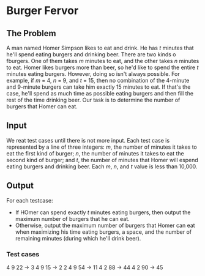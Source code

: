 # Burger Fervor

## The Problem
A man named Homer Simpson likes to eat and drink. He has *t* minutes that he'll spend eating burgers and drinking beer. There are two kinds o fburgers. One of them takes *m* minutes to eat, and the other takes *n* minutes to eat.
    Homer likes burgers more than beer, so he'd like to spend the entire *t* minutes eating burgers. However, doing so isn't always possible. For example, if *m* = 4, *n* = 9, and *t* = 15, then no combination of the 4-minute and 9-minute burgers can take him exactly 15 minutes to eat. If that's the case, he'll spend as much time as possible eating burgers and then fill the rest of the time drinking beer. Our task is to determine the number of burgers that Homer can eat.
    
## Input
We reat test cases until there is not more input. Each test case is represented by a line of three integers: *m*, the number of minutes it takes to eat the first kind of burger; *n*, the number of minutes it takes to eat the second kind of burger; and *t*, the number of minutes that Homer will espend eating burgers and drinking beer. Each *m*, *n*, and *t* value is less than 10,000.

## Output
For each testcase:
- If HOmer can spend exactly *t* minutes eating burgers, then output the maximum number of burgers that he can eat.
- Otherwise, output the maximum number of burgers that Homer can eat when maximizing his time eating burgers, a space, and the number of remaining minutes (during which he'll drink beer).

### Test cases
4 9 22 -> 3
4 9 15 -> 2 2
4 9 54 -> 11
4 2 88 -> 44
4 2 90 -> 45
